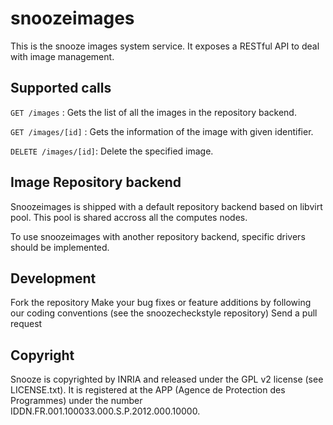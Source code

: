 snoozeimages
============

This is the snooze images system service. It exposes a RESTful API to deal with image management.

## Supported calls

`GET /images` : Gets the list of all the images in the repository backend.

`GET /images/[id]` : Gets the information of the image with given identifier.

`DELETE /images/[id]`: Delete the specified image.


## Image Repository backend

Snoozeimages is shipped with a default repository backend based on libvirt pool. 
This pool is shared accross all the computes nodes.

To use snoozeimages with another repository backend, specific drivers should be implemented.

## Development

Fork the repository
Make your bug fixes or feature additions by following our coding conventions (see the snoozecheckstyle repository)
Send a pull request

## Copyright

Snooze is copyrighted by INRIA and released under the GPL v2 license (see LICENSE.txt). It is registered at the APP (Agence de Protection des Programmes) under the number IDDN.FR.001.100033.000.S.P.2012.000.10000.
